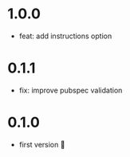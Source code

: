 # 1.0.0

- feat: add instructions option

# 0.1.1

- fix: improve pubspec validation

# 0.1.0

- first version 🎉 
